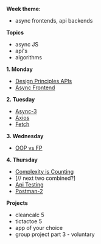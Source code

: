 **Week theme:**  
  * async frontends, api backends  
  
**Topics**  
  * async JS  
  * api's  
  * algorithms  
  
 
**1. Monday**  
  * [Design Principles APIs](https://github.com/jankeLearning/content-md/blob/master/APIs/08-design-principles-APIs.md)  
  * [Async Frontend](https://github.com/jankeLearning/content-md/blob/master/app-design/08-async-frontend.md)

**2. Tuesday**  
  * [Async-3](https://github.com/jankeLearning/content-md/blob/master/js/08-ascync-3.md)  
  * [Axios](https://github.com/jankeLearning/content-md/blob/master/npm-modules/08-axios.md)  
  * [Fetch](https://github.com/jankeLearning/content-md/blob/master/tools/08-fetch.md)

**3. Wednesday** 
  * [OOP vs FP](https://github.com/jankeLearning/content-md/blob/master/dev-knowledge/08-OOP-vs-FP.md)

**4. Thursday**  
  * [Complexity is Counting](https://github.com/jankeLearning/content-md/blob/master/algorithms/08-complexity-is-counting.md)
  * [// next two combined?]  
  * [Api Testing](https://github.com/jankeLearning/content-md/blob/master/testing/08-api-testing.md)  
  * [Postman-2](https://github.com/jankeLearning/content-md/blob/master/tools/08-postman-2.md)  
  
**Projects**  
  * cleancalc 5  
  * tictactoe 5  
  * app of your choice  
  * group project part 3 - voluntary  